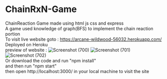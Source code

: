 # ChainRxN-Game
ChainReaction Game made using html js css and express<br>
A game used knowledge of graph(BFS) to implement the chain reaction portion
<br>
To visit live website goto : https://arcane-wildwood-56032.herokuapp.com/ Deployed on Heroku
<br>
preview of website :
![Screenshot (700)](https://user-images.githubusercontent.com/86537681/174489845-38c05a97-3a78-49a9-ba37-0758776ea300.png)
![Screenshot (701)](https://user-images.githubusercontent.com/86537681/174489854-0800a907-a812-44a6-b11b-4152a989d22a.png)
![Screenshot (702)](https://user-images.githubusercontent.com/86537681/174489859-40d273f3-b78e-4959-a2ff-3bd4cfb56fd8.png)
<br>
Or download the code and run "npm install"
<br>
and then run "npm start"
<br>
then open http://localhost:3000/ in your local machine to visit the site
